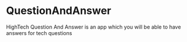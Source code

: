 # QuestionAndAnswer
HighTech Question And Answer is an app which you will be able to have answers for tech questions 
